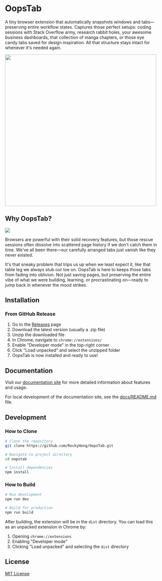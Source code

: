 # OopsTab

A tiny browser extension that automatically snapshots windows and tabs—preserving entire workflow states. Captures those perfect setups: coding sessions with Stack Overflow army, research rabbit holes, your awesome business dashboards, that collection of manga chapters, or those eye candy tabs saved for design inspiration. All that structure stays intact for whenever it's needed again.

<img src="./ReadmeImages/oopstab-screenshot.jpg" width="500">

## Why OopsTab?

<img src="./ReadmeImages/meme.gif">

Browsers are powerful with their solid recovery features, but those rescue sessions often dissolve into scattered page history if we don't catch them in time. We've all been there—our carefully arranged tabs just vanish like they never existed.

It's that sneaky problem that trips us up when we least expect it, like that table leg we always stub our toe on. OopsTab is here to keeps those tabs from fading into oblivion. Not just saving pages, but preserving the entire vibe of what we were building, learning, or procrastinating on—ready to jump back in whenever the mood strikes.

## Installation

### From GitHub Release

1. Go to the [Releases](https://github.com/rockyhong/oopstab/releases) page
2. Download the latest version (usually a .zip file)
3. Unzip the downloaded file
4. In Chrome, navigate to `chrome://extensions/`
5. Enable "Developer mode" in the top-right corner
6. Click "Load unpacked" and select the unzipped folder
7. OopsTab is now installed and ready to use!

## Documentation

Visit our [documentation site](https://rockyhong.github.io/OopsTab/) for more detailed information about features and usage.

For local development of the documentation site, see the [docs/README.md](docs/README.md) file.

## Development

### How to Clone

```bash
# Clone the repository
git clone https://github.com/RockyHong/OopsTab.git

# Navigate to project directory
cd oopstab

# Install dependencies
npm install
```

### How to Build

```bash
# Run development
npm run dev

# Build for production
npm run build
```

After building, the extension will be in the `dist` directory. You can load this as an unpacked extension in Chrome by:

1. Opening `chrome://extensions`
2. Enabling "Developer mode"
3. Clicking "Load unpacked" and selecting the `dist` directory

## License

[MIT License](LICENSE)
